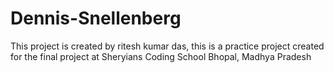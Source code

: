 # Dennis-Snellenberg
This project is created by ritesh kumar das, this is a practice project created for the final project at Sheryians Coding School Bhopal, Madhya Pradesh
